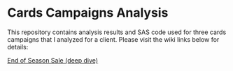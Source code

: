 # Cards Campaigns Analysis

This repository contains analysis results and SAS code used for three cards campaigns that I analyzed for a client. Please visit the wiki links below for details:


[End of Season Sale (deep dive)](https://github.com/jstephenj14/Cards-Campaigns-Analysis/wiki/End-of-Season-Sale-Analysis)
